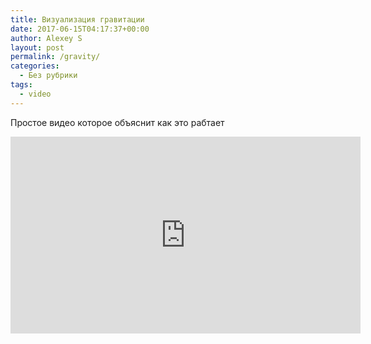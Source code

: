 ```yaml
---
title: Визуализация гравитации
date: 2017-06-15T04:17:37+00:00
author: Alexey S
layout: post
permalink: /gravity/
categories:
  - Без рубрики
tags:
  - video
---
```


Простое видео которое объяснит как это рабтает

<div class="embed-responsive embed-responsive-16by9">
	<iframe width="560" height="315" src="https://www.youtube.com/embed/EIEOGoBA4FA" frameborder="0" gesture="media" allow="encrypted-media" allowfullscreen></iframe>
</div>